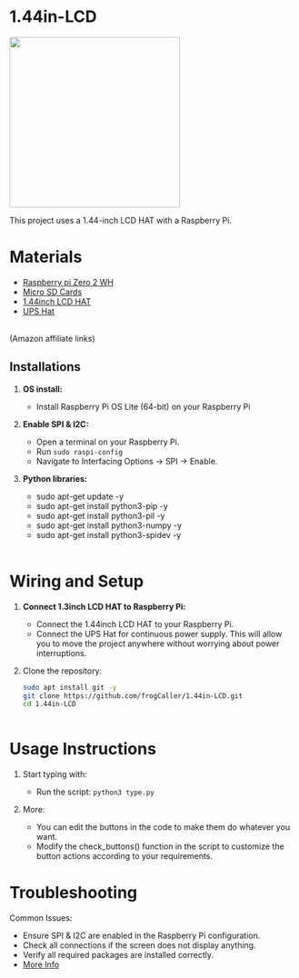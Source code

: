 # 1.44in-LCD

<div style="display: flex; gap: 10px;">   
    <img src="images/writerDeck.gif" width="300">
</div>

This project uses a 1.44-inch LCD HAT with a Raspberry Pi.

# Materials
* [Raspberry pi Zero 2 WH](https://amzn.to/3VO7eu2)<br />
* [Micro SD Cards](https://amzn.to/4erXgWD)<br />
* [1.44inch LCD HAT](https://amzn.to/3Mea7yY)<br />
* [UPS Hat](https://amzn.to/4ceZp6I)<br />
<br />
(Amazon affiliate links)<br />


## **Installations**

1. **OS install:**
   - Install Raspberry Pi OS Lite (64-bit) on your Raspberry Pi <br />
   
2. **Enable SPI & I2C:**
   - Open a terminal on your Raspberry Pi.
   - Run `sudo raspi-config`
   - Navigate to Interfacing Options -> SPI -> Enable.

3. **Python libraries:**
   - sudo apt-get update -y
   - sudo apt-get install python3-pip -y
   - sudo apt-get install python3-pil -y
   - sudo apt-get install python3-numpy -y
   - sudo apt-get install python3-spidev -y
   <br />

# Wiring and Setup
1. **Connect 1.3inch LCD HAT to Raspberry Pi:**
   - Connect the 1.44inch LCD HAT to your Raspberry Pi. <br />
   - Connect the UPS Hat for continuous power supply. This will allow you to move the project anywhere without worrying about power interruptions.

2. Clone the repository:
   ```bash
   sudo apt install git -y
   git clone https://github.com/frogCaller/1.44in-LCD.git
   cd 1.44in-LCD
  
# Usage Instructions    

1. Start typing with:
   - Run the script: `python3 type.py`

2. More:
   - You can edit the buttons in the code to make them do whatever you want.
   - Modify the check_buttons() function in the script to customize the button actions according to your requirements.
   
# Troubleshooting
Common Issues:
   - Ensure SPI & I2C are enabled in the Raspberry Pi configuration.
   - Check all connections if the screen does not display anything.
   - Verify all required packages are installed correctly.
   - [More Info](https://www.waveshare.com/wiki/1.44inch_LCD_HAT)
